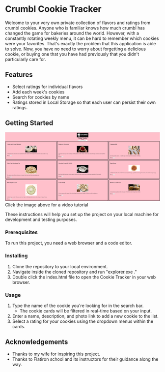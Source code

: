 # Crumbl Cookie Tracker

Welcome to your very own private collection of flavors and ratings from crumbl cookies. Anyone who is familiar knows how much crumbl has changed the game for bakeries around the world. However, with a constantly rotating weekly menu, it can be hard to remember which cookies were your favorites. That's exactly the problem that this application is able to solve. Now, you have no need to worry about forgetting a delicious cookie, or buying one that you have had previously that you didn't particularly care for.


## Features

- Select ratings for individual flavors
- Add each week's cookies
- Search for cookies by name
- Ratings stored in Local Storage so that each user can persist their own ratings.

## Getting Started

[![Getting Started](./images/cookie-tracker-screenshot.png)](https://www.youtube.com/watch?v=MLwUgvacKx8 "Crumbl Cookie Tracker Walkthrough")
Click the image above for a video tutorial

These instructions will help you set up the project on your local machine for development and testing purposes.

### Prerequisites

To run this project, you need a web browser and a code editor.

### Installing

1. Clone the repository to your local environment.
2. Navigate inside the cloned repository and run "explorer.exe ."
3. Double click the index.html file to open the Cookie Tracker in your web browser.

### Usage

1. Type the name of the cookie you're looking for in the search bar.
    - The cookie cards will be filtered in real-time based on your input.
2. Enter a name, description, and photo link to add a new cookie to the list.
3. Select a rating for your cookies using the dropdown menus within the cards.

## Acknowledgements

- Thanks to my wife for inspiring this project.
- Thanks to Flatiron school and its instructors for their guidance along the way.